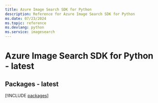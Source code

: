 ```yaml
---
title: Azure Image Search SDK for Python
description: Reference for Azure Image Search SDK for Python
ms.date: 07/23/2024
ms.topic: reference
ms.devlang: python
ms.service: imagesearch
---
```

# Azure Image Search SDK for Python - latest
## Packages - latest
[!INCLUDE [packages](image-search-index.md)]